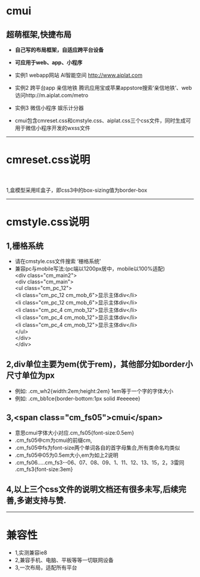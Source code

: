 # cmui
## 超萌框架,快捷布局
 - <b>自己写的布局框架，自适应跨平台设备</b>
 - <b>可应用于web、app、小程序</b>

 - 实例1 webapp网站 AI智能空间 http://www.aiplat.com
 - 实例2 跨平台app  亲信地铁 腾讯应用宝或苹果appstore搜索‘亲信地铁’、web访问http://m.aiplat.com/metro
 - 实例3 微信小程序 娱乐计分器

 - cmui包含cmreset.css和cmstyle.css、aiplat.css三个css文件，同时生成可用于微信小程序开发的wxss文件

---

# cmreset.css说明
<br /><br />1,盒模型采用IE盒子，即css3中的box-sizing值为border-box

---

# cmstyle.css说明
## 1,栅格系统
 - 请在cmstyle.css文件搜索 ‘栅格系统’
 - 兼容pc与mobile写法:(pc端以1200px居中，mobile以100%适配)
<br />\<div class="cm_main2"\>
<br />    \<div class="cm_main"\>
<br />         \<ul class="cm_pc_12"\>
<br />            \<li class="cm_pc_12 cm_mob_6"\>显示主体div\<\/li\>
<br />            \<li class="cm_pc_12 cm_mob_6"\>显示主体div\<\/li\>
<br />            \<li class="cm_pc_4 cm_mob_12"\>显示主体div\<\/li\>
<br />            \<li class="cm_pc_4 cm_mob_12"\>显示主体div\<\/li\>
<br />            \<li class="cm_pc_4 cm_mob_12"\>显示主体div\<\/li\>
<br />         \<\/ul\>
<br />    \<\/div\>
<br />\<\/div\>

## 2,div单位主要为em(优于rem)，其他部分如border小尺寸单位为px
 - 例如: .cm_wh2{width:2em;height:2em}  1em等于一个字的字体大小
 - 例如: .cm_bb1ce{border-bottom:1px solid #eeeeee}

## 3,\<span class="cm_fs05"\>cmui\<\/span\>
 - 意思cmui字体大小对应.cm_fs05{font-size:0.5em}
 - .cm_fs05中cm为cmui的前缀cm,
 - .cm_fs05中fs为font-size两个单词各自的首字母集合,所有类命名均类似
 - .cm_fs05中05为0.5em大小,em为如上2说明
 - .cm_fs06.....cm_fs3--06、07、08、09、1、11、12、13、15，2，3雷同 .cm_fs3{font-size:3em}

## 4,以上三个css文件的说明文档还有很多未写,后续完善,多谢支持与赞.

---

# 兼容性
 - 1,实测兼容ie8
 - 2,兼容手机、电脑、平板等等一切联网设备
 - 3,一次布局，适配所有平台